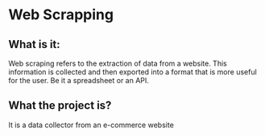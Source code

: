 # Web Scrapping

## What is it:
Web scraping refers to the extraction of data from a website. This information is collected and then exported into a format that is more useful for the user. Be it a spreadsheet or an API.

## What the project is?
It is a data collector from an e-commerce website
